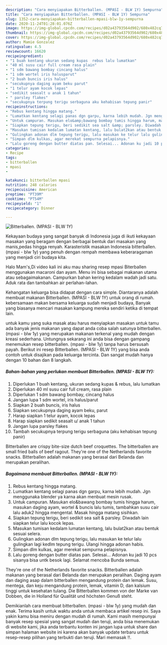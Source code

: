 ```yaml
---
description: "Cara menyiapakan Bitterballen. (MPASI - BLW 1Y) Sempurna"
title: "Cara menyiapakan Bitterballen. (MPASI - BLW 1Y) Sempurna"
slug: 1352-cara-menyiapakan-bitterballen-mpasi-blw-1y-sempurna
date: 2020-11-24T01:28:01.076Z
image: https://img-global.cpcdn.com/recipes/d02a43793564d902/680x482cq70/bitterballen-mpasi-blw-1y-foto-resep-utama.jpg
thumbnail: https://img-global.cpcdn.com/recipes/d02a43793564d902/680x482cq70/bitterballen-mpasi-blw-1y-foto-resep-utama.jpg
cover: https://img-global.cpcdn.com/recipes/d02a43793564d902/680x482cq70/bitterballen-mpasi-blw-1y-foto-resep-utama.jpg
author: Mamie Gonzalez
ratingvalue: 4.5
reviewcount: 16620
recipeingredient:
- "1 buah kentang ukuran sedang kupas  rebus lalu lumatkan"
- "40 ml susu cair full cream rasa plain"
- "1 sdm bawang bombay cincang halus"
- "1 sdm wortel iris halusparut"
- "2 buah buncis iris halus"
- "secukupnya daging ayam beku parut"
- "1 telur ayam kocok lepas"
- "sedikit seasalt u anak 1 tahun"
- " parsley flakes"
- "secukupnya terpung terigu serbaguna aku kehabisan tepung panir"
recipeinstructions:
- "Rebus kentang hingga matang."
- "Lumatkan kentang selagi panas dgn garpu, karna lebih mudah. Jgn menggunaka blender ya karna akan menbuat mesin rusak."
- "Untuk campuran. Masukan elo&amp;bawang bombay tumis hingga harum, masukan daging ayam, wortel &amp; buncis lalu tumis, tambahkan susu cair lalu aduk2 hingga mengental. Masak hingga matang sisihkan."
- "Siapkan tepung terigu, beri sedikit sea salt &amp; parsley. Diwadah lain siapkan telur lalu kocok lepas."
- "Masukan tumisan kedalam lumatan kentang, lalu bulat2kan atau bentuk sesuai selera."
- "Gulingkan adonan dlm tepung terigu, lalu masukan ke telur lalu gulingkan lagi kedlm tepung terigu. Ulangi hingga adonan habis."
- "Simpan dlm kulkas, agar merekat sempurna pelapisnya."
- "Lalu goreng dengan butter diatas pan. Selesai... Adonan ku jadi 10 pcs sisanya bisa untk besok lagi. Selamat mencoba Bunda semua."
categories:
- Recipe
tags:
- bitterballen
- mpasi
- 

katakunci: bitterballen mpasi  
nutrition: 248 calories
recipecuisine: American
preptime: "PT39M"
cooktime: "PT54M"
recipeyield: "1"
recipecategory: Dinner

---
```



![Bitterballen. (MPASI - BLW 1Y)](https://img-global.cpcdn.com/recipes/d02a43793564d902/680x482cq70/bitterballen-mpasi-blw-1y-foto-resep-utama.jpg)

Kekayaan budaya yang sangat banyak di Indonesia juga di ikuti kekayaan masakan yang beragam dengan berbagai bentuk dari masakan yang manis,pedas hingga renyah. Karasteristik masakan Indonesia bitterballen. (mpasi - blw 1y) yang penuh dengan rempah membawa keberaragaman yang menjadi ciri budaya kita.


Halo Mam&#39;s,Di video kali ini aku mau sharing resep mpasi Biterballen menggunakan macaroni dan ayam. Menu ini bisa sebagai makanan utama atau sebagaimakanan. Campurkan bahan kering kedalam wadah jadi satu. Aduk rata dan tambahkan air perlahan-lahan.

Kehangatan keluarga bisa didapat dengan cara simple. Diantaranya adalah membuat makanan Bitterballen. (MPASI - BLW 1Y) untuk orang di rumah. kebersamaan makan bersama keluarga sudah menjadi budaya, Banyak yang biasanya mencari masakan kampung mereka sendiri ketika di tempat lain.

untuk kamu yang suka masak atau harus menyiapkan masakan untuk tamu ada banyak jenis makanan yang dapat anda coba salah satunya bitterballen. (mpasi - blw 1y) yang merupakan makanan terkenal yang mudah dengan kreasi sederhana. Untungnya sekarang ini anda bisa dengan gampang menemukan resep bitterballen. (mpasi - blw 1y) tanpa harus bersusah payah.
Berikut ini resep Bitterballen. (MPASI - BLW 1Y) yang bisa anda contoh untuk disajikan pada keluarga tercinta. Dan sangat mudah hanya dengan 10 bahan dan 8 langkah.


<!--inarticleads1-->

##### Bahan-bahan yang perlukan membuat Bitterballen. (MPASI - BLW 1Y):

1. Diperlukan 1 buah kentang, ukuran sedang kupas &amp; rebus, lalu lumatkan
1. Diperlukan 40 ml susu cair full cream, rasa plain
1. Diperlukan 1 sdm bawang bombay, cincang halus
1. Jangan lupa 1 sdm wortel, iris halus/parut
1. Siapkan 2 buah buncis, iris halus
1. Siapkan secukupnya daging ayam beku, parut
1. Harap siapkan 1 telur ayam, kocok lepas
1. Harap siapkan sedikit seasalt u/ anak 1 tahun
1. Jangan lupa  parsley flakes
1. Tambah secukupnya terpung terigu serbaguna (aku kehabisan tepung panir)


Bitterballen are crispy bite-size dutch beef croquettes. The bitterballen are small fried balls of beef ragout. They&#39;re one of the Netherlands favorite snacks. Bitterballen adalah makanan yang berasal dari Belanda dan merupakan peralihan. 

<!--inarticleads2-->

##### Bagaimana membuat  Bitterballen. (MPASI - BLW 1Y):

1. Rebus kentang hingga matang.
1. Lumatkan kentang selagi panas dgn garpu, karna lebih mudah. Jgn menggunaka blender ya karna akan menbuat mesin rusak.
1. Untuk campuran. Masukan elo&amp;bawang bombay tumis hingga harum, masukan daging ayam, wortel &amp; buncis lalu tumis, tambahkan susu cair lalu aduk2 hingga mengental. Masak hingga matang sisihkan.
1. Siapkan tepung terigu, beri sedikit sea salt &amp; parsley. Diwadah lain siapkan telur lalu kocok lepas.
1. Masukan tumisan kedalam lumatan kentang, lalu bulat2kan atau bentuk sesuai selera.
1. Gulingkan adonan dlm tepung terigu, lalu masukan ke telur lalu gulingkan lagi kedlm tepung terigu. Ulangi hingga adonan habis.
1. Simpan dlm kulkas, agar merekat sempurna pelapisnya.
1. Lalu goreng dengan butter diatas pan. Selesai... Adonan ku jadi 10 pcs sisanya bisa untk besok lagi. Selamat mencoba Bunda semua.


They&#39;re one of the Netherlands favorite snacks. Bitterballen adalah makanan yang berasal dari Belanda dan merupakan peralihan. Daging ayam dan daging asap dalam bitterballen mengandung protein dan lemak. Susu, mentega, dan keju mengandung protein, lemak, vitamin D, dan kalsium tinggi untuk kesehatan tulang. Die Bitterballen kommen von der Marke van Dobben, die in Holland für Qualität und höchsten Genuß steht. 

Demikianlah cara membuat bitterballen. (mpasi - blw 1y) yang mudah dan enak. Terima kasih untuk waktu anda untuk membaca artikel resep ini. Saya yakin kamu bisa meniru dengan mudah di rumah. Kami masih mempunyai banyak resep spesial yang sangat mudah dan teruji, anda bisa menemukan di website kami, jika anda terbantu konten ini jangan lupa untuk share dan simpan halaman website ini karena akan banyak update terbaru untuk resep-resep pilihan yang terbukti dan teruji. Mari memasak !!. 
